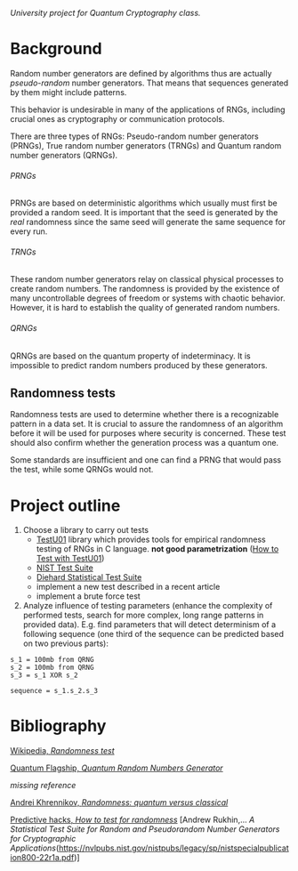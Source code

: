 *University project for Quantum Cryptography class.*

# Background
Random number generators are defined by algorithms thus are actually *pseudo-random* number generators. That means that sequences generated by them might include patterns.

This behavior is undesirable in many of the applications of RNGs, including crucial ones as cryptography or communication protocols. 

There are three types of RNGs: Pseudo-random number generators (PRNGs), True random number generators (TRNGs) and Quantum random number generators (QRNGs).

###### PRNGs
PRNGs are based on deterministic algorithms which usually must first be provided a random seed. It is important that the seed is generated by the *real* randomness since the same seed will generate the same sequence for every run. 

###### TRNGs
These random number generators relay on classical physical processes to create random numbers. The randomness is provided by the existence of many uncontrollable degrees of freedom or systems with chaotic behavior. However, it is hard to establish the quality of generated random numbers.

###### QRNGs
QRNGs are based on the quantum property of indeterminacy. It is impossible to predict random numbers produced by these generators.


## Randomness tests
Randomness tests are used to determine whether there is a recognizable pattern in a data set. It is crucial to assure the randomness of an algorithm before it will be used for purposes where security is concerned. These test should also confirm whether the generation process was a quantum one. 

Some standards are insufficient and one can find a PRNG that would pass the test, while some QRNGs would not.

# Project outline
 1. Choose a library to carry out tests
    - [TestU01](http://simul.iro.umontreal.ca/testu01/) library which provides tools for empirical randomness testing of RNGs in C language. **not good parametrization** ([How to Test with TestU01](https://www.pcg-random.org/posts/how-to-test-with-testu01.html))
    - [NIST Test Suite ](https://randomness-tests.fi.muni.cz/)
    - [Diehard Statistical Test Suite](https://github.com/GINARTeam/Diehard-statistical-test)
    - implement a new test described in a recent article
    - implement a brute force test
 2. Analyze influence of testing parameters (enhance the complexity of performed tests, search for more complex, long range patterns in provided data). E.g. find parameters that will detect determinism of a following sequence (one third of the sequence can be predicted based on two previous parts): 
```
s_1 = 100mb from QRNG
s_2 = 100mb from QRNG
s_3 = s_1 XOR s_2 

sequence = s_1.s_2.s_3
```

# Bibliography 
[Wikipedia, *Randomness test*](https://en.wikipedia.org/wiki/Randomness_test)

[Quantum Flagship, *Quantum Random Numbers Generator*](https://qt.eu/discover-quantum/underlying-principles/qrng/)

*missing reference*

[Andrei Khrennikov, *Randomness: quantum versus classical*](https://arxiv.org/abs/1512.08852)

[Predictive hacks, *How to test for randomness*](https://predictivehacks.com/how-to-test-for-randomness/)
[Andrew Rukhin,... *A Statistical Test Suite for Random and Pseudorandom Number Generators for Cryptographic Applications*(https://nvlpubs.nist.gov/nistpubs/legacy/sp/nistspecialpublication800-22r1a.pdf)]


